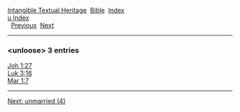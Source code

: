 [Intangible Textual Heritage](../../index)  [Bible](../index) 
[Index](index)   
[u Index](_u_)  
  [Previous](c11943)  [Next](c11945) 

------------------------------------------------------------------------

### &lt;unloose&gt; 3 entries

[Joh 1:27](../kjv/joh001.htm#027)  
[Luk 3:16](../kjv/luk003.htm#016)  
[Mar 1:7](../kjv/mar001.htm#007)  

------------------------------------------------------------------------

[Next: unmarried (4)](c11945)
